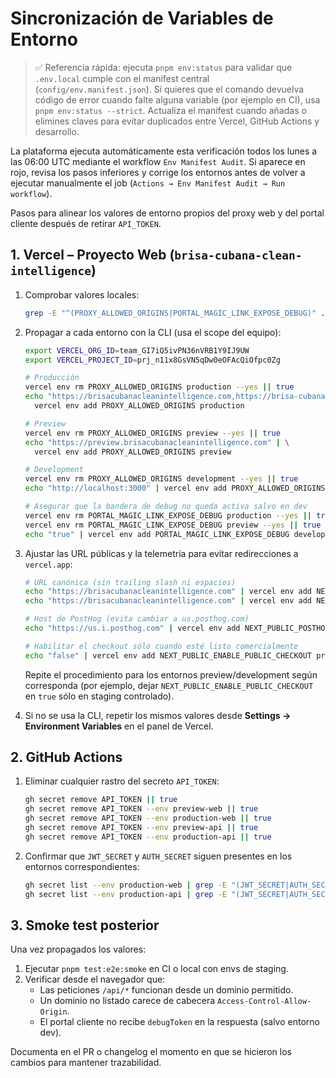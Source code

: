 # Sincronización de Variables de Entorno

> ✅ Referencia rápida: ejecuta `pnpm env:status` para validar que `.env.local` cumple con el manifest central (`config/env.manifest.json`). Si quieres que el comando devuelva código de error cuando falte alguna variable (por ejemplo en CI), usa `pnpm env:status --strict`. Actualiza el manifest cuando añadas o elimines claves para evitar duplicados entre Vercel, GitHub Actions y desarrollo.

La plataforma ejecuta automáticamente esta verificación todos los lunes a las 06:00 UTC mediante el workflow `Env Manifest Audit`. Si aparece en rojo, revisa los pasos inferiores y corrige los entornos antes de volver a ejecutar manualmente el job (`Actions → Env Manifest Audit → Run workflow`).

Pasos para alinear los valores de entorno propios del proxy web y del portal cliente después de retirar `API_TOKEN`.

## 1. Vercel – Proyecto Web (`brisa-cubana-clean-intelligence`)

1. Comprobar valores locales:
   ```bash
   grep -E "^(PROXY_ALLOWED_ORIGINS|PORTAL_MAGIC_LINK_EXPOSE_DEBUG)" .env.local
   ```
2. Propagar a cada entorno con la CLI (usa el scope del equipo):

   ```bash
   export VERCEL_ORG_ID=team_GI7iQ5ivPN36nVRB1Y9IJ9UW
   export VERCEL_PROJECT_ID=prj_n11x8GsVN5qDw0eOFAcQiOfpc0Zg

   # Producción
   vercel env rm PROXY_ALLOWED_ORIGINS production --yes || true
   echo "https://brisacubanacleanintelligence.com,https://brisa-cubana-clean-intelligence.vercel.app" | \
     vercel env add PROXY_ALLOWED_ORIGINS production

   # Preview
   vercel env rm PROXY_ALLOWED_ORIGINS preview --yes || true
   echo "https://preview.brisacubanacleanintelligence.com" | \
     vercel env add PROXY_ALLOWED_ORIGINS preview

   # Development
   vercel env rm PROXY_ALLOWED_ORIGINS development --yes || true
   echo "http://localhost:3000" | vercel env add PROXY_ALLOWED_ORIGINS development

   # Asegurar que la bandera de debug no queda activa salvo en dev
   vercel env rm PORTAL_MAGIC_LINK_EXPOSE_DEBUG production --yes || true
   vercel env rm PORTAL_MAGIC_LINK_EXPOSE_DEBUG preview --yes || true
   echo "true" | vercel env add PORTAL_MAGIC_LINK_EXPOSE_DEBUG development
   ```

3. Ajustar las URL públicas y la telemetría para evitar redirecciones a `vercel.app`:

   ```bash
   # URL canónica (sin trailing slash ni espacios)
   echo "https://brisacubanacleanintelligence.com" | vercel env add NEXT_PUBLIC_SITE_URL production --force
   echo "https://brisacubanacleanintelligence.com" | vercel env add NEXT_PUBLIC_BASE_URL production --force

   # Host de PostHog (evita cambiar a us.posthog.com)
   echo "https://us.i.posthog.com" | vercel env add NEXT_PUBLIC_POSTHOG_HOST production --force

   # Habilitar el checkout sólo cuando esté listo comercialmente
   echo "false" | vercel env add NEXT_PUBLIC_ENABLE_PUBLIC_CHECKOUT production --force
   ```

   Repite el procedimiento para los entornos preview/development según corresponda (por ejemplo, dejar `NEXT_PUBLIC_ENABLE_PUBLIC_CHECKOUT` en `true` sólo en staging controlado).

4. Si no se usa la CLI, repetir los mismos valores desde **Settings → Environment Variables** en el panel de Vercel.

## 2. GitHub Actions

1. Eliminar cualquier rastro del secreto `API_TOKEN`:
   ```bash
   gh secret remove API_TOKEN || true
   gh secret remove API_TOKEN --env preview-web || true
   gh secret remove API_TOKEN --env production-web || true
   gh secret remove API_TOKEN --env preview-api || true
   gh secret remove API_TOKEN --env production-api || true
   ```
2. Confirmar que `JWT_SECRET` y `AUTH_SECRET` siguen presentes en los entornos correspondientes:
   ```bash
   gh secret list --env production-web | grep -E "(JWT_SECRET|AUTH_SECRET)"
   gh secret list --env production-api | grep -E "(JWT_SECRET|AUTH_SECRET)"
   ```

## 3. Smoke test posterior

Una vez propagados los valores:

1. Ejecutar `pnpm test:e2e:smoke` en CI o local con envs de staging.
2. Verificar desde el navegador que:
   - Las peticiones `/api/*` funcionan desde un dominio permitido.
   - Un dominio no listado carece de cabecera `Access-Control-Allow-Origin`.
   - El portal cliente no recibe `debugToken` en la respuesta (salvo entorno dev).

Documenta en el PR o changelog el momento en que se hicieron los cambios para mantener trazabilidad.
